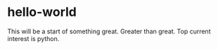 # hello-world
This will be a start of something great. Greater than great.
Top current interest is python.
